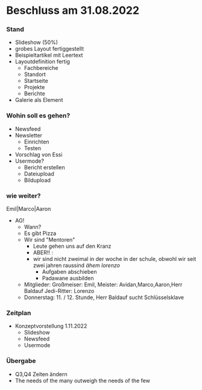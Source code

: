 # Beschluss am 31.08.2022

### Stand

* Slideshow (50%)
* grobes Layout fertiggestellt
* Beispieltartikel mit Leertext
* Layoutdefinition fertig
    * Fachbereiche
    * Standort
    * Startseite
    * Projekte 
    * Berichte
* Galerie als Element

### Wohin soll es gehen?

* Newsfeed
* Newsletter
    * Einrichten
    * Testen
* Vorschlag von Essi
* Usermode?
    * Bericht erstellen
    * Dateiupload
    * Bildupload

### wie weiter?

Emil|Marco|Aaron

* AG!
    * Wann?
    * Es gibt Pizza
    * Wir sind "Mentoren"
        * Leute gehen uns auf den Kranz
        * ABER!! :
        * wir sind nicht zweimal in der woche in der schule, obwohl wir seit zwei jahren raussind *ähem* *lorenzo*
            * Aufgaben abschieben
            * Padawane ausbilden
    * Mitglieder: Großmeiser: Emil, Meister: Avidan,Marco,Aaron,Herr Baldauf Jedi-Ritter: Lorenzo
    * Donnerstag: 11. / 12. Stunde, Herr Baldauf sucht Schlüsselsklave

### Zeitplan

* Konzeptvorstellung 1.11.2022
    * Slideshow
    * Newsfeed
    * Usermode

### Übergabe

* Q3,Q4 Zeiten ändern
* The needs of the many outweigh the needs of the few